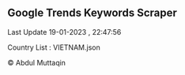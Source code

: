 

## Google Trends Keywords Scraper 
 
Last Update 19-01-2023 , 22:47:56

Country List :
VIETNAM.json



© Abdul Muttaqin 

